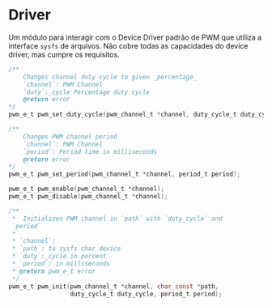 # Driver

Um módulo para interagir com o Device Driver padrão de PWM
que utiliza a interface `sysfs` de arquivos. Não cobre todas
as capacidades do device driver, mas cumpre os requisitos.

```c
/**
    Changes channel duty cycle to given _percentage_
    `channel`: PWM Channel
    `duty`:_cycle Percentage duty cycle
    @return error
*/
pwm_e_t pwm_set_duty_cycle(pwm_channel_t *channel, duty_cycle_t duty_cycle);

/**
    Changes PWM channel period
    `channel`: PWM Channel
    `period`: Period time in milliseconds
    @return error
*/
pwm_e_t pwm_set_period(pwm_channel_t *channel, period_t period);

pwm_e_t pwm_enable(pwm_channel_t *channel);
pwm_e_t pwm_disable(pwm_channel_t *channel);

/**
 *  Initializes PWM channel in `path` with `duty_cycle` and
 `period`
 *
 * `channel`:
 * `path`: to sysfs char device
 * `duty`:_cycle in percent
 * `period`: in milliseconds
 * @return pwm_e_t error
 */
pwm_e_t pwm_init(pwm_channel_t *channel, char const *path,
                 duty_cycle_t duty_cycle, period_t period);
```
